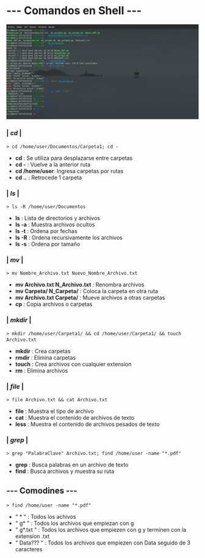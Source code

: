# --- Comandos en Shell ---


<div align="center">
   <img src="Terminal2.jpg" alt="Terminal" width=""/>
</div>

###  |  *cd*  |
    > cd /home/user/Documentos/Carpeta1; cd -
    
- **cd**   : Se utiliza para desplazarse entre carpetas
- **cd -** : Vuelve a la anterior ruta
- **cd /home/user**: Ingresa carpetas por rutas
- **cd ..** : Retrocede 1 carpeta


###  | *ls*  |
    > ls -R /home/user/Documentos

- **ls** : Lista de directorios y archivos 
- **ls -a** : Muestra archivos ocultos
- **ls -t** : Ordena por fechas 
- **ls -R** : Ordena recursivamente los archivos 
- **ls -s** : Ordena por tamaño



###  | *mv*  |
    > mv Nombre_Archivo.txt Nuevo_Nombre_Archivo.txt

- **mv Archivo.txt N_Archivo.txt** : Renombra archivos
- **mv Carpeta/ N_Carpeta/** : Coloca la carpeta en otra ruta
- **mv Archivo.txt Carpeta/** : Mueve archivos a otras carpetas
- **cp** : Copia archivos o carpetas 
  

###  | *mkdir* |
    > mkdir /home/user/Carpeta1/ && cd /home/user/Carpeta1/ && touch Archivo.txt

- **mkdir** : Crea carpetas
- **rmdir** : Elimina carpetas 
- **touch** : Crea archivos con cualquier extension
- **rm** : Elimina archivos



###  | *file*  |
    > file Archivo.txt && cat Archivo.txt

- **file** : Muestra el tipo de archivo
- **cat** : Muestra el contenido de archivos de texto
- **less** : Muestra el contenido de archivos pesados de texto


###  | *grep*  |
    > grep "PalabraClave" Archivo.txt; find /home/user -name "*.pdf"

- **grep** : Busca palabras en un archivo de texto
- **find** : Busca archivos y muestra su ruta

## --- Comodines  ---
    > find /home/user -name "*.pdf"

- " * " : Todos los achivos
- " g* " : Todos los archivos que empiezan con g
- " g*.txt " : Todos los archivos que empiezen con g y terminen con la extension .txt
- " Data??? " : Todos los archivos que empiezen con Data seguido de 3 caracteres
